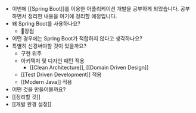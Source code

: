 - 이번에 [[Spring Boot]]를 이용한 어플리케이션 개발을 공부하게 되었습니다. 공부하면서 정리한 내용을 여기에 정리할 예정입니다.
- 왜  Spring Boot를 사용하나요?
	- 장점
- 어떤 경우에는 Spring Boot가 적합하지 않다고 생각하나요?
- 특별히 신경써야할 것이 있을까요?
	- 구현 위주
	- 아키텍처 및 디자인 패턴 적용
		- [[Clean Architecture]], [[Domain Driven Design]]
	- [[Test Driven Development]] 적용
	- [[Modern Java]] 적용
- 어떤 것을 만들어볼까요?
- [[정리할 것]]
- [[개발 환경 설정]]